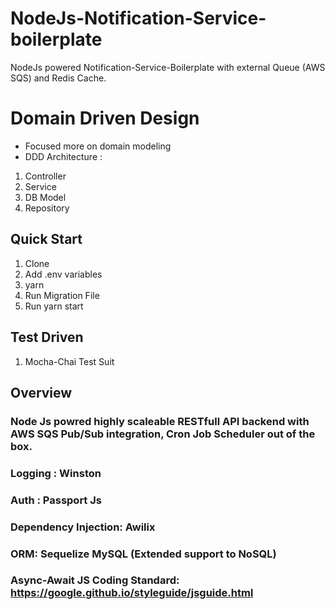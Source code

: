 # NodeJs-Notification-Service-boilerplate
NodeJs powered Notification-Service-Boilerplate with external Queue (AWS SQS) and Redis Cache.

# Domain Driven Design
 
* Focused more on domain modeling
* DDD Architecture :
1. Controller
2. Service
3. DB Model
4. Repository


## Quick Start

1. Clone 
2. Add .env variables
3. yarn
4. Run Migration File
5. Run yarn start


## Test Driven
1. Mocha-Chai Test Suit

## Overview
### Node Js powred highly scaleable RESTfull API backend with AWS SQS Pub/Sub integration, Cron Job Scheduler out of the box.


### Logging : Winston
### Auth : Passport Js
### Dependency Injection: Awilix
### ORM: Sequelize MySQL (Extended support to NoSQL)


### Async-Await JS Coding Standard: https://google.github.io/styleguide/jsguide.html
